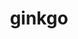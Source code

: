 ---
title: "ginkgo"
layout: cache
categories: [package, v0.19]
meta: {"versions": ["1.4.0"], "compilers": ["gcc@=11.1.0", "oneapi@=2022.1.0"], "oss": ["ubuntu20.04"], "platforms": ["linux"], "targets": ["x86_64"], "stacks": ["e4s", "e4s-oneapi"], "num_specs": 4, "num_specs_by_stack": {"e4s": 3, "e4s-oneapi": 1}}
spec_details: [{"hash": "l56jxekg3djo7kg3k6tid4jmty4a5x7a", "compiler": "gcc@=11.1.0", "versions": ["1.4.0"], "os": "ubuntu20.04", "platform": "linux", "target": "x86_64", "variants": ["build_system=cmake", "build_type=Release", "~cuda", "~develtools", "~full_optimizations", "~hwloc", "~ipo", "~oneapi", "+openmp", "patches=43e571a", "~rocm", "+shared"], "stacks": ["e4s"], "size": "-", "tarball": "https://binaries.spack.io/releases/v0.19/build_cache/linux-ubuntu20.04-x86_64/gcc-11.1.0/ginkgo-1.4.0/linux-ubuntu20.04-x86_64-gcc-11.1.0-ginkgo-1.4.0-l56jxekg3djo7kg3k6tid4jmty4a5x7a.spack"}, {"hash": "pmatzat2gvr7qkjw56br76anb4zofikh", "compiler": "gcc@=11.1.0", "versions": ["1.4.0"], "os": "ubuntu20.04", "platform": "linux", "target": "x86_64", "variants": ["amdgpu_target=gfx90a", "build_system=cmake", "build_type=Release", "~cuda", "~develtools", "~full_optimizations", "~hwloc", "~ipo", "~oneapi", "+openmp", "patches=43e571a", "+rocm", "+shared"], "stacks": ["e4s"], "size": "-", "tarball": "https://binaries.spack.io/releases/v0.19/build_cache/linux-ubuntu20.04-x86_64/gcc-11.1.0/ginkgo-1.4.0/linux-ubuntu20.04-x86_64-gcc-11.1.0-ginkgo-1.4.0-pmatzat2gvr7qkjw56br76anb4zofikh.spack"}, {"hash": "h2uq3pyahi6uk2srd2asopz4x3o4zjyj", "compiler": "gcc@=11.1.0", "versions": ["1.4.0"], "os": "ubuntu20.04", "platform": "linux", "target": "x86_64", "variants": ["build_system=cmake", "build_type=Release", "+cuda", "cuda_arch=80", "~develtools", "~full_optimizations", "~hwloc", "~ipo", "~oneapi", "+openmp", "patches=43e571a", "~rocm", "+shared"], "stacks": ["e4s"], "size": "-", "tarball": "https://binaries.spack.io/releases/v0.19/build_cache/linux-ubuntu20.04-x86_64/gcc-11.1.0/ginkgo-1.4.0/linux-ubuntu20.04-x86_64-gcc-11.1.0-ginkgo-1.4.0-h2uq3pyahi6uk2srd2asopz4x3o4zjyj.spack"}, {"hash": "6igeemzznjakd2krmd3wqthn3esmnfpf", "compiler": "oneapi@=2022.1.0", "versions": ["1.4.0"], "os": "ubuntu20.04", "platform": "linux", "target": "x86_64", "variants": ["build_system=cmake", "build_type=Release", "~cuda", "~develtools", "~full_optimizations", "~hwloc", "~ipo", "~oneapi", "+openmp", "patches=43e571a", "~rocm", "+shared"], "stacks": ["e4s-oneapi"], "size": "-", "tarball": "https://binaries.spack.io/releases/v0.19/build_cache/linux-ubuntu20.04-x86_64/oneapi-2022.1.0/ginkgo-1.4.0/linux-ubuntu20.04-x86_64-oneapi-2022.1.0-ginkgo-1.4.0-6igeemzznjakd2krmd3wqthn3esmnfpf.spack"}]
---